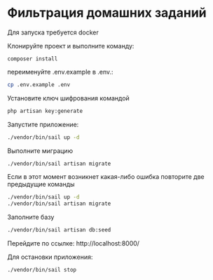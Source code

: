 Фильтрация домашних заданий
=====================
Для запуска требуется docker

Клонируйте проект и выполните команду:
```
composer install
```

переименуйте .env.example в .env.:
```bash
cp .env.example .env
```

Установите ключ шифрования командой
```bash
php artisan key:generate
```

Запустите приложение:
```bash
./vendor/bin/sail up -d
```

Выполните миграцию
```bash
./vendor/bin/sail artisan migrate
```
Если в этот момент возникнет какая-либо ошибка повторите две предыдущие команды
```bash
./vendor/bin/sail up -d
./vendor/bin/sail artisan migrate
```
Заполните базу
```bash
./vendor/bin/sail artisan db:seed
```
Перейдите по ссылке:
http://localhost:8000/

Для остановки приложения:
```bash
./vendor/bin/sail stop
```
